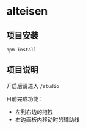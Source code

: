 # alteisen

## 项目安装

```shell
npm install
```

## 项目说明

开启后请进入 `/studio`

目前完成功能：
- 左到右边的拖拽
- 右边画板内移动时的辅助线
